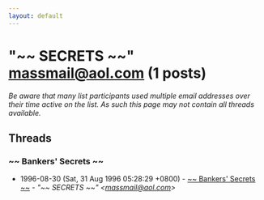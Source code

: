 ```yaml
---
layout: default
---
```


# "~~ SECRETS ~~" <massmail@aol.com> (1 posts)

_Be aware that many list participants used multiple email addresses over their time active on the list. As such this page may not contain all threads available._

## Threads

### ~~ Bankers' Secrets ~~
+ 1996-08-30 (Sat, 31 Aug 1996 05:28:29 +0800) - [~~ Bankers' Secrets ~~](/archive/1996/08/94cfd8a7103ac63551e40208eb6f836e458179791f7ead1f9b3b18952b83d691) - _"~~ SECRETS ~~" \<massmail@aol.com\>_

